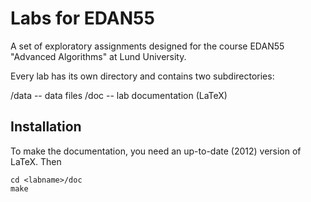 Labs for EDAN55
===============

A set of exploratory assignments designed for the course EDAN55
"Advanced Algorithms" at Lund University.

Every lab has its own directory and contains two subdirectories:

  <labname>/data     -- data files
  <labname>/doc      -- lab documentation (LaTeX)

Installation
------------

To make the documentation, you need an up-to-date (2012) version of
LaTeX. Then

    cd <labname>/doc
    make
